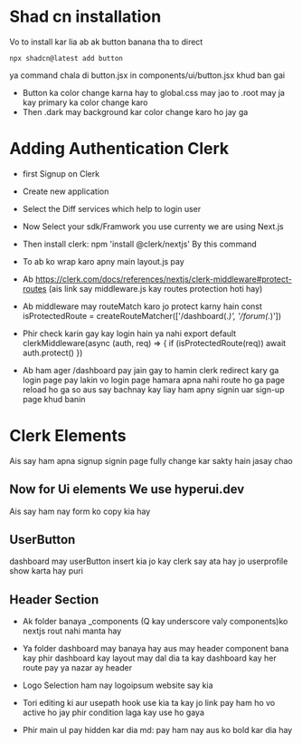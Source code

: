 # Shad cn installation
Vo to install kar lia ab ak button banana tha to direct 
```
npx shadcn@latest add button
```
ya command chala di button.jsx in components/ui/button.jsx khud ban gai

- Button ka color change karna hay to global.css may jao to .root may ja kay primary ka color change karo
- Then .dark may background kar color change karo ho jay ga

# Adding Authentication Clerk

- first Signup on Clerk 

- Create new application

- Select the Diff services which help to login user
 
- Now Select your sdk/Framwork you use currenty we are using Next.js

- Then install clerk: npm 'install @clerk/nextjs' By this command

- To ab <clerkPorvider> ko wrap karo apny main layout.js pay

- Ab https://clerk.com/docs/references/nextjs/clerk-middleware#protect-routes (ais link say middleware.js kay routes protection hoti hay)

- Ab middleware may routeMatch karo jo protect karny hain 
const isProtectedRoute = createRouteMatcher(['/dashboard(.*)', '/forum(.*)'])

- Phir check karin gay kay login hain ya nahi 
export default clerkMiddleware(async (auth, req) => {
  if (isProtectedRoute(req)) await auth.protect()
})

- Ab ham ager /dashboard pay jain gay to hamin clerk redirect kary ga login page pay lakin vo login page hamara apna nahi route ho ga page reload ho ga so aus say bachnay kay liay ham apny signin uar sign-up page khud banin

# Clerk Elements
Ais say ham apna signup signin page fully change kar sakty hain jasay chao

## Now for Ui elements We use hyperui.dev
Ais say ham nay form ko copy kia hay

## UserButton
dashboard may userButton insert kia jo kay clerk say ata hay jo userprofile show karta hay puri

## Header Section
- Ak folder banaya _components (Q kay underscore valy components)ko nextjs rout nahi manta hay

- Ya folder dashboard may banaya hay aus may header component bana kay phir dashboard kay layout may dal dia ta kay dashboard kay her route pay ya nazar ay header

- Logo Selection ham nay logoipsum website say kia 

- Tori editing ki aur usepath hook use kia ta kay jo link pay ham ho vo active ho jay phir condition laga kay use ho gaya

- Phir main ul pay hidden kar dia md: pay ham nay aus ko bold kar dia hay

